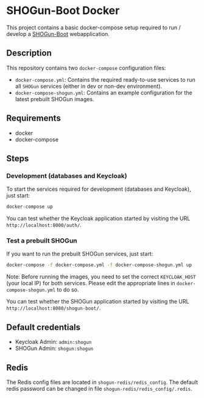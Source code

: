 # SHOGun-Boot Docker

This project contains a basic docker-compose setup required to run / develop a [SHOGun-Boot](https://github.com/terrestris/shogun) webapplication.

## Description

This repository contains two `docker-compose` configuration files:

* `docker-compose.yml`: Contains the required ready-to-use services to run all
  `SHOGun` services (either in dev or non-dev environment).
* `docker-compose-shogun.yml`: Contains an example configuration for the latest
  prebuilt SHOGun images.

## Requirements

* docker
* docker-compose

## Steps

### Development (databases and Keycloak)

To start the services required for development (databases and Keycloak), just start:

```bash
docker-compose up
```

You can test whether the Keycloak application started by visiting the URL
`http://localhost:8000/auth/`.


### Test a prebuilt SHOGun

If you want to run the prebuilt SHOGun services, just start:

```bash
docker-compose -f docker-compose.yml -f docker-compose-shogun.yml up
```

Note: Before running the images, you need to set the correct `KEYCLOAK_HOST` (your local IP)
      for both services. Please edit the appropriate lines in `docker-compose-shogun.yml` to
      do so.

You can test whether the SHOGun application started by visiting the URL
`http://localhost:8080/shogun-boot/`.

## Default credentials

* Keycloak Admin: `admin:shogun`
* SHOGun Admin: `shogun:shogun`

## Redis

The Redis config files are located in `shogun-redis/redis_config`. The default redis password
can be changed in file `shogun-redis/redis_config/.redis`.
